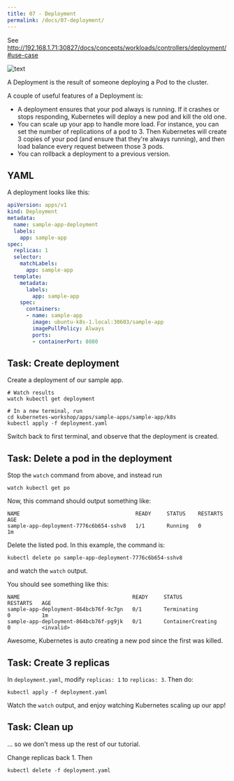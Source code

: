 ```yaml
---
title: 07 - Deployment
permalink: /docs/07-deployment/
---
```


See http://192.168.1.71:30827/docs/concepts/workloads/controllers/deployment/#use-case

![text](../../img/deployment.png)

A Deployment is the result of someone deploying a Pod to the cluster. 

A couple of useful features of a Deployment is:
* A deployment ensures that your pod always is running. If it crashes or stops responding, Kubernetes will
deploy a new pod and kill the old one.
* You can scale up your app to handle more load. For instance, you can set the number of replications of a pod
to 3. Then Kubernetes will create 3 copies of your pod (and ensure that they're always running), and then load
balance every request between those 3 pods.
* You can rollback a deployment to a previous version.

## YAML

A deployment looks like this:

```yaml
apiVersion: apps/v1
kind: Deployment
metadata:
  name: sample-app-deployment
  labels:
    app: sample-app
spec:
  replicas: 1
  selector:
    matchLabels:
      app: sample-app
  template:
    metadata:
      labels:
        app: sample-app
    spec:
      containers:
      - name: sample-app
        image: ubuntu-k8s-1.local:30603/sample-app
        imagePullPolicy: Always
        ports:
        - containerPort: 8080
```

## Task: Create deployment

Create a deployment of our sample app.

```
# Watch results
watch kubectl get deployment

# In a new terminal, run
cd kubernetes-workshop/apps/sample-apps/sample-app/k8s
kubectl apply -f deployment.yaml
```
Switch back to first terminal, and observe that the deployment is created.


## Task: Delete a pod in the deployment

Stop the `watch` command from above, and instead run

```
watch kubectl get po
```

Now, this command should output something like:


```
NAME                                     READY     STATUS    RESTARTS   AGE
sample-app-deployment-7776c6b654-sshv8   1/1       Running   0          1m
```

Delete the listed pod. In this example, the command is:

```
kubectl delete po sample-app-deployment-7776c6b654-sshv8
```

and watch the `watch` output.

You should see something like this:

```
NAME                                    READY     STATUS              RESTARTS   AGE
sample-app-deployment-864bcb76f-9c7gn   0/1       Terminating         0          1m
sample-app-deployment-864bcb76f-pg9jk   0/1       ContainerCreating   0          <invalid>
```

Awesome, Kubernetes is auto creating a new pod since the first was killed.

## Task: Create 3 replicas

In `deployment.yaml`, modify `replicas: 1` to `replicas: 3`. Then do:

```
kubectl apply -f deployment.yaml
```

Watch the `watch` output, and enjoy watching Kubernetes scaling up our app!

## Task: Clean up

... so we don't mess up the rest of our tutorial.

Change replicas back 1. Then

```
kubectl delete -f deployment.yaml
```

